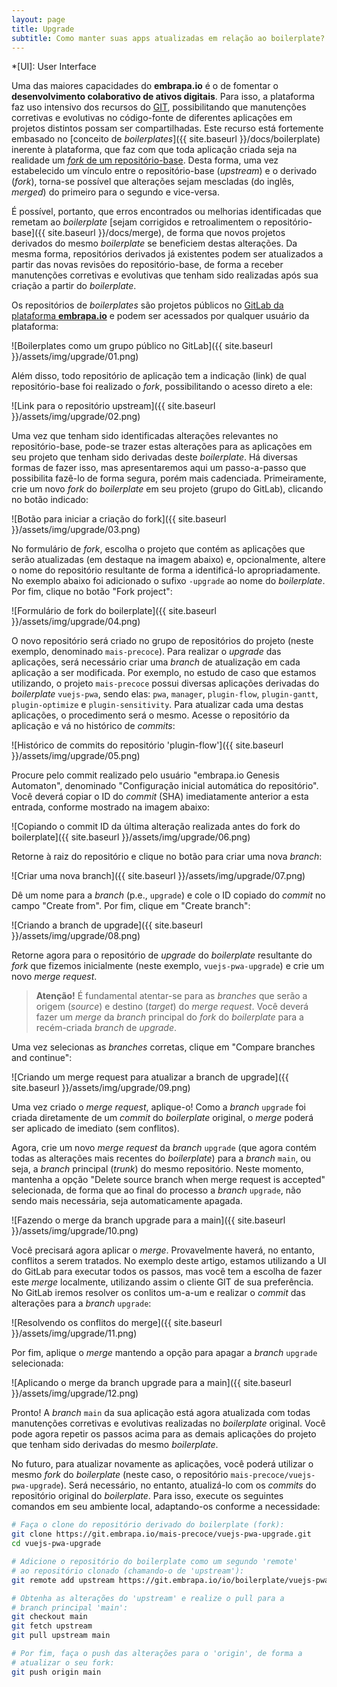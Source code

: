 ```yaml
---
layout: page
title: Upgrade
subtitle: Como manter suas apps atualizadas em relação ao boilerplate?
---
```


*[UI]: User Interface

Uma das maiores capacidades do **embrapa.io** é o de fomentar o **desenvolvimento colaborativo de ativos digitais**. Para isso, a plataforma faz uso intensivo dos recursos do [GIT](https://git-scm.com/), possibilitando que manutenções corretivas e evolutivas no código-fonte de diferentes aplicações em projetos distintos possam ser compartilhadas. Este recurso está fortemente embasado no [conceito de _boilerplates_]({{ site.baseurl }}/docs/boilerplate) inerente à plataforma, que faz com que toda aplicação criada seja na realidade um [_fork_ de um repositório-base](https://docs.gitlab.com/ee/user/project/repository/forking_workflow.html). Desta forma, uma vez estabelecido um vínculo entre o repositório-base (_upstream_) e o derivado (_fork_), torna-se possível que alterações sejam mescladas (do inglês, _merged_) do primeiro para o segundo e vice-versa.

É possível, portanto, que erros encontrados ou melhorias identificadas que remetam ao _boilerplate_ [sejam corrigidos e retroalimentem o repositório-base]({{ site.baseurl }}/docs/merge), de forma que novos projetos derivados do mesmo _boilerplate_ se beneficiem destas alterações. Da mesma forma, repositórios derivados já existentes podem ser atualizados a partir das novas revisões do repositório-base, de forma a receber manutenções corretivas e evolutivas que tenham sido realizadas após sua criação a partir do _boilerplate_.

Os repositórios de _boilerplates_ são projetos públicos no [GitLab da plataforma **embrapa.io**](https://git.embrapa.io) e podem ser acessados por qualquer usuário da plataforma:

![Boilerplates como um grupo público no GitLab]({{ site.baseurl }}/assets/img/upgrade/01.png)

Além disso, todo repositório de aplicação tem a indicação (link) de qual repositório-base foi realizado o _fork_, possibilitando o acesso direto a ele:

![Link para o repositório upstream]({{ site.baseurl }}/assets/img/upgrade/02.png)

Uma vez que tenham sido identificadas alterações relevantes no repositório-base, pode-se trazer estas alterações para as aplicações em seu projeto que tenham sido derivadas deste _boilerplate_. Há diversas formas de fazer isso, mas apresentaremos aqui um passo-a-passo que possibilita fazê-lo de forma segura, porém mais cadenciada. Primeiramente, crie um novo _fork_ do _boilerplate_ em seu projeto (grupo do GitLab), clicando no botão indicado:

![Botão para iniciar a criação do fork]({{ site.baseurl }}/assets/img/upgrade/03.png)

No formulário de _fork_, escolha o projeto que contém as aplicações que serão atualizadas (em destaque na imagem abaixo) e, opcionalmente, altere o nome do repositório resultante de forma a identificá-lo apropriadamente. No exemplo abaixo foi adicionado o sufixo `-upgrade` ao nome do _boilerplate_. Por fim, clique no botão "Fork project":

![Formulário de fork do boilerplate]({{ site.baseurl }}/assets/img/upgrade/04.png)

O novo repositório será criado no grupo de repositórios do projeto (neste exemplo, denominado `mais-precoce`). Para realizar o _upgrade_ das aplicações, será necessário criar uma _branch_ de atualização em cada aplicação a ser modificada. Por exemplo, no estudo de caso que estamos utilizando, o projeto `mais-precoce` possui diversas aplicações derivadas do _boilerplate_ `vuejs-pwa`, sendo elas: `pwa`, `manager`, `plugin-flow`, `plugin-gantt`, `plugin-optimize` e `plugin-sensitivity`. Para atualizar cada uma destas aplicações, o procedimento será o mesmo. Acesse o repositório da aplicação e vá no histórico de _commits_:

![Histórico de commits do repositório 'plugin-flow']({{ site.baseurl }}/assets/img/upgrade/05.png)

Procure pelo commit realizado pelo usuário "embrapa.io Genesis Automaton", denominado "Configuração inicial automática do repositório". Você deverá copiar o ID do _commit_ (SHA) imediatamente anterior a esta entrada, conforme mostrado na imagem abaixo:

![Copiando o commit ID da última alteração realizada antes do fork do boilerplate]({{ site.baseurl }}/assets/img/upgrade/06.png)

Retorne à raiz do repositório e clique no botão para criar uma nova _branch_:

![Criar uma nova branch]({{ site.baseurl }}/assets/img/upgrade/07.png)

Dê um nome para a _branch_ (p.e., `upgrade`) e cole o ID copiado do _commit_ no campo "Create from". Por fim, clique em "Create branch":

![Criando a branch de upgrade]({{ site.baseurl }}/assets/img/upgrade/08.png)

Retorne agora para o repositório de _upgrade_ do _boilerplate_ resultante do _fork_ que fizemos inicialmente (neste exemplo, `vuejs-pwa-upgrade`) e crie um novo _merge request_.

> **Atenção!** É fundamental atentar-se para as _branches_ que serão a origem (_source_) e destino (_target_) do _merge request_. Você deverá fazer um _merge_
 da _branch_ principal do _fork_ do _boilerplate_ para a recém-criada _branch_ de _upgrade_.

Uma vez selecionas as _branches_ corretas, clique em "Compare branches and continue":

![Criando um merge request para atualizar a branch de upgrade]({{ site.baseurl }}/assets/img/upgrade/09.png)

Uma vez criado o _merge request_, aplique-o! Como a _branch_ `upgrade` foi criada diretamente de um _commit_ do _boilerplate_ original, o _merge_ poderá ser aplicado de imediato (sem conflitos).

Agora, crie um novo _merge request_ da _branch_ `upgrade` (que agora contém todas as alterações mais recentes do _boilerplate_) para a _branch_ `main`, ou seja, a _branch_ principal (_trunk_) do mesmo repositório. Neste momento, mantenha a opção "Delete source branch when merge request is accepted" selecionada, de forma que ao final do processo a _branch_ `upgrade`, não sendo mais necessária, seja automaticamente apagada.

![Fazendo o merge da branch upgrade para a main]({{ site.baseurl }}/assets/img/upgrade/10.png)

Você precisará agora aplicar o _merge_. Provavelmente haverá, no entanto, conflitos a serem tratados. No exemplo deste artigo, estamos utilizando a UI do GitLab para executar todos os passos, mas você tem a escolha de fazer este _merge_ localmente, utilizando assim o cliente GIT de sua preferência. No GitLab iremos resolver os conlitos um-a-um e realizar o _commit_ das alterações para a _branch_ `upgrade`:

![Resolvendo os conflitos do merge]({{ site.baseurl }}/assets/img/upgrade/11.png)

Por fim, aplique o _merge_ mantendo a opção para apagar a _branch_ `upgrade` selecionada:

![Aplicando o merge da branch upgrade para a main]({{ site.baseurl }}/assets/img/upgrade/12.png)

Pronto! A _branch_ `main` da sua aplicação está agora atualizada com todas manutenções corretivas e evolutivas realizadas no _boilerplate_ original. Você pode agora repetir os passos acima para as demais aplicações do projeto que tenham sido derivadas do mesmo _boilerplate_.

No futuro, para atualizar novamente as aplicações, você poderá utilizar o mesmo _fork_ do _boilerplate_ (neste caso, o repositório `mais-precoce/vuejs-pwa-upgrade`). Será necessário, no entanto, atualizá-lo com os _commits_ do repositório original do _boilerplate_. Para isso, execute os seguintes comandos em seu ambiente local, adaptando-os conforme a necessidade:

```bash
# Faça o clone do repositório derivado do boilerplate (fork):
git clone https://git.embrapa.io/mais-precoce/vuejs-pwa-upgrade.git
cd vuejs-pwa-upgrade

# Adicione o repositório do boilerplate como um segundo 'remote'
# ao repositório clonado (chamando-o de 'upstream'):
git remote add upstream https://git.embrapa.io/io/boilerplate/vuejs-pwa.git

# Obtenha as alterações do 'upstream' e realize o pull para a
# branch principal 'main':
git checkout main
git fetch upstream
git pull upstream main

# Por fim, faça o push das alterações para o 'origin', de forma a
# atualizar o seu fork:
git push origin main
```
